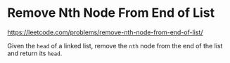 # Remove Nth Node From End of List

https://leetcode.com/problems/remove-nth-node-from-end-of-list/

Given the `head` of a linked list, remove the `nth` node from the end of the list and return its `head`.
